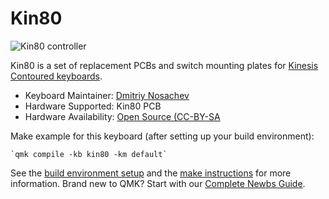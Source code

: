 # Kin80

![Kin80 controller](https://i.imgur.com/Im19DdH.jpg)

Kin80 is a set of replacement PCBs and switch mounting plates for [Kinesis Contoured keyboards](https://deskthority.net/wiki/Kinesis_Contoured).

* Keyboard Maintainer: [Dmitriy Nosachev](mailto:quartz64@gmail.com)
* Hardware Supported: Kin80 PCB
* Hardware Availability: [Open Source (CC-BY-SA](https://github.com/DmNosachev/kinesis80)

Make example for this keyboard (after setting up your build environment):

    `qmk compile -kb kin80 -km default`

See the [build environment setup](https://docs.qmk.fm/#/getting_started_build_tools) and the [make instructions](https://docs.qmk.fm/#/getting_started_make_guide) for more information. Brand new to QMK? Start with our [Complete Newbs Guide](https://docs.qmk.fm/#/newbs).